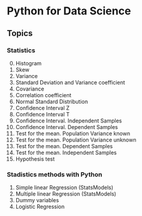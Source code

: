# Python for Data Science

## Topics
### Statistics
0. Histogram
1. Skew
2. Variance
3. Standard Deviation and Variance coefficient
4. Covariance
5. Correlation coefficient
6. Normal Standard Distribution
7. Confidence Interval Z
8. Confidence Interval T
9. Confidence Interval. Independent Samples
10. Confidence Interval. Dependent Samples
11. Test for the mean. Population Variance known
12. Test for the mean. Population Variance unknown
13. Test for the mean. Dependent Samples
14. Test for the mean. Independent Samples
15. Hypothesis test

### Stadistics methods with Python
1. Simple linear Regression (StatsModels)
2. Multiple linear Regression (StatsModels)
3. Dummy variables
4. Logistic Regression
